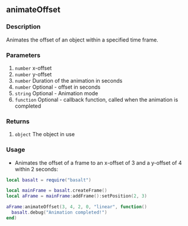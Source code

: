 ## animateOffset

### Description

Animates the offset of an object within a specified time frame.

### Parameters

1. `number` x-offset
2. `number` y-offset
3. `number` Duration of the animation in seconds
4. `number` Optional - offset in seconds
5. `string` Optional - Animation mode
6. `function` Optional - callback function, called when the animation is completed

### Returns

1. `object` The object in use

### Usage

* Animates the offset of a frame to an x-offset of 3 and a y-offset of 4 within 2 seconds:

```lua
local basalt = require("basalt")

local mainFrame = basalt.createFrame()
local aFrame = mainFrame:addFrame():setPosition(2, 3)

aFrame:animateOffset(3, 4, 2, 0, "linear", function()
  basalt.debug("Animation completed!")
end)
```
